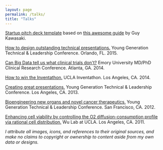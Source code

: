 ```yaml
---
layout: page
permalink: /talks/
title: "Talks"
---
```


[Startup pitch deck template](/assets/pitchdeck.pptx) based on [this awesome guide](http://visual.ly/only-10-slides-you-need-pitch) by Guy Kawasaki.

[How to design outstanding technical presentations.](/assets/150124_ygtlc.pdf) Young Generation Technical & Leadership Conference. Orlando, FL. 2015.

[Can Big Data tell us what clinical trials don't?](/assets/141022_crc.pdf) Emory University MD/PhD Clinical Research Conference. Atlanta, GA. 2014.

[How to win the Inventathon.](/assets/141017_inventathon.pdf) UCLA Inventathon. Los Angeles, CA. 2014.

[Creating great presentations.](/assets/130101_creatinggreatpresentations.pdf) Young Generation Technical & Leadership Conference. Los Angeles, CA. 2013.

[Bioengineering new organs and novel cancer therapeutics.](/assets/120101_ygtlc.pdf) Young Generation Technical & Leadership Conference. San Francisco, CA. 2012.

[Enhancing cell viability by controlling the O2 diffusion-consumption profile via rational cell distribution.](/assets/110913_wulab.pdf) Wu Lab at UCLA. Los Angeles, CA. 2011.

*I attribute all images, icons, and references to their original sources, and make no claims to copyright or ownership to content aside from my own data or designs.*
